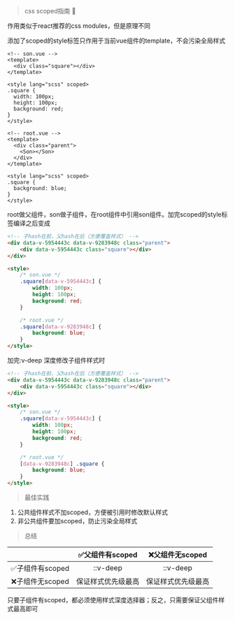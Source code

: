 > css scoped指南 🧭

作用类似于react推荐的css modules，但是原理不同

添加了scoped的style标签只作用于当前vue组件的template，不会污染全局样式

```vue
<!-- son.vue -->
<template>
  <div class="square"></div>
</template>

<style lang="scss" scoped>
.square {
  width: 100px;
  height: 100px;
  background: red;
}
</style>
```

```vue
<!-- root.vue -->
<template>
  <div class="parent">
    <Son></Son>
  </div>
</template>

<style lang="scss" scoped>
.square {
  background: blue;
}
</style>
```

root做父组件，son做子组件，在root组件中引用son组件。加完scoped的style标签编译之后变成

```html
<!-- 子hash在前，父hash在后（方便覆盖样式） -->
<div data-v-5954443c data-v-9283948c class="parent">
    <div data-v-5954443c class="square"></div>
</div>

<style>
    /* son.vue */
    .square[data-v-5954443c] {
        width: 100px;
        height: 100px;
        background: red;
    }

    /* root.vue */
    .square[data-v-9283948c] {
        background: blue;
    }
</style>
```

加完:v-deep 深度修改子组件样式时

```html
<!-- 子hash在前，父hash在后（方便覆盖样式） -->
<div data-v-5954443c data-v-9283948c class="parent">
    <div data-v-5954443c class="square"></div>
</div>

<style>
    /* son.vue */
    .square[data-v-5954443c] {
        width: 100px;
        height: 100px;
        background: red;
    }

    /* root.vue */
    [data-v-9283948c] .square {
        background: blue;
    }
</style>
```

> 最佳实践

1. 公共组件样式不加scoped，方便被引用时修改默认样式
2. 非公共组件要加scoped，防止污染全局样式

> 总结

|             | ✅父组件有scoped | ❌父组件无scoped |
|:-----------:|:-----------:|:----------:|
| ✅子组件有scoped |  ::v-deep   |  ::v-deep  |
| ❌子组件无scoped |  保证样式优先级最高  |保证样式优先级最高   |

只要子组件有scoped，都必须使用样式深度选择器；反之，只需要保证父组件样式最高即可
